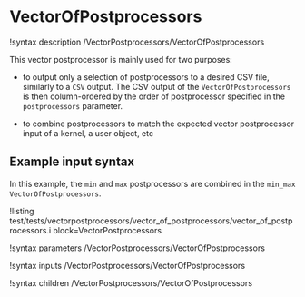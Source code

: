 # VectorOfPostprocessors

!syntax description /VectorPostprocessors/VectorOfPostprocessors

This vector postprocessor is mainly used for two purposes:

- to output only a selection of postprocessors to a desired CSV file, similarly to a `CSV` output. The CSV output of the `VectorOfPostprocessors` is then column-ordered by the order of postprocessor specified in the `postprocessors` parameter.

- to combine postprocessors to match the expected vector postprocessor input of a kernel, a user object, etc


## Example input syntax

In this example, the `min` and `max` postprocessors are combined in the `min_max` `VectorOfPostprocessors`.

!listing test/tests/vectorpostprocessors/vector_of_postprocessors/vector_of_postprocessors.i block=VectorPostprocessors

!syntax parameters /VectorPostprocessors/VectorOfPostprocessors

!syntax inputs /VectorPostprocessors/VectorOfPostprocessors

!syntax children /VectorPostprocessors/VectorOfPostprocessors
